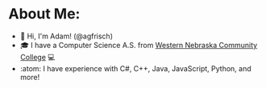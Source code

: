 # About Me:
- 👋 Hi, I'm Adam! (@agfrisch)
- :mortar_board: I have a Computer Science A.S. from [Western Nebraska Community College](https://www.wncc.edu) :computer:
- :atom: I have experience with C#, C++, Java, JavaScript, Python, and more!
<!--
**agfrisch/agfrisch** is a ✨ _special_ ✨ repository because its `README.md` (this file) appears on your GitHub profile.

Here are some ideas to get you started:

- 🔭 I’m currently working on ...
- 🌱 I’m currently learning ...
- 👯 I’m looking to collaborate on ...
- 🤔 I’m looking for help with ...
- 💬 Ask me about ...
- 📫 How to reach me: ...
- 😄 Pronouns: ...
- ⚡ Fun fact: ...
-->
